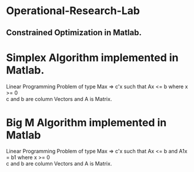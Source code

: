 # Operational-Research-Lab
Constrained Optimization in Matlab.
---------------------------------------
# Simplex Algorithm implemented in Matlab.
  Linear Programming Problem of type 
  Max => c'x 
  such that  Ax <= b where 
  x >= 0  
  c and b are column Vectors and A is Matrix.
  # Big M Algorithm implemented in Matlab
  Linear Programming Problem of type 
  Max => c'x 
  such that  Ax <= b and A1x = b1 where 
  x >= 0  
  c and b are column Vectors and A is Matrix.
  
